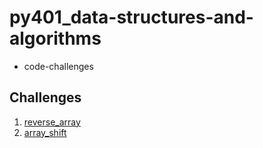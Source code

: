 # py401_data-structures-and-algorithms
- code-challenges

## Challenges
1. [reverse_array](./challenges/reverse_array)
2. [array_shift](./challenges/array_shift)

